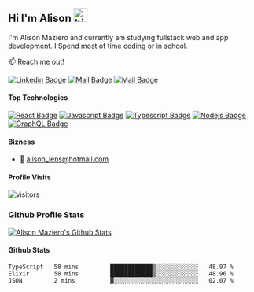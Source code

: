 ## Hi I'm Alison <img src="https://user-images.githubusercontent.com/1303154/88677602-1635ba80-d120-11ea-84d8-d263ba5fc3c0.gif" width="28px" alt="hi">

I'm Alison Maziero and currently am studying fullstack web and app development. I Spend most of time coding or in school.

:mailbox: Reach me out!



[![Linkedin Badge](https://img.shields.io/badge/-Alison-0e76a8?style=flat&labelColor=0e76a8&logo=linkedin&logoColor=white)](https://www.linkedin.com/in/alison-maziero-5a433351/) [![Mail Badge](https://img.shields.io/badge/-@alison_maziero-e84393?style=flat&labelColor=e84393&logo=instagram&logoColor=white)](https://www.instagram.com/alison_maziero/) [![Mail Badge](https://img.shields.io/badge/-alison-c0392b?style=flat&labelColor=c0392b&logo=microsoft&logoColor=white)](mailto:alison_lens@hotmail.com)


#### Top Technologies

<!-- TODO: Make technologies links takes you to repositories -->

[![React Badge](https://img.shields.io/badge/-React-61DBFB?style=for-the-badge&labelColor=black&logo=react&logoColor=61DBFB)](#) [![Javascript Badge](https://img.shields.io/badge/-Javascript-F0DB4F?style=for-the-badge&labelColor=black&logo=javascript&logoColor=F0DB4F)](#) [![Typescript Badge](https://img.shields.io/badge/-Typescript-007acc?style=for-the-badge&labelColor=black&logo=typescript&logoColor=007acc)](#) [![Nodejs Badge](https://img.shields.io/badge/-Nodejs-3C873A?style=for-the-badge&labelColor=black&logo=node.js&logoColor=3C873A)](#) [![GraphQL Badge](https://img.shields.io/badge/-GraphQl-e535ab?style=for-the-badge&labelColor=black&logo=node.js&logoColor=e535ab)](#)


#### Bizness
<!-- - :paperclip: [My Resume/CV](https://github.com/ipenywis/ipenywis/blob/master/resumes/resume%20v1.0.pdf) -->
- :email: alison_lens@hotmail.com


#### Profile Visits 

![visitors](https://visitor-badge.glitch.me/badge?page_id=amaziero.amaziero)


### Github Profile Stats

[![Alison Maziero's Github Stats](https://github-readme-stats.vercel.app/api?username=amaziero&hide=contribs,prs&theme=dark)](https://github.com/amaziero)

#### Github Stats

<!--START_SECTION:waka-->
```text
TypeScript   58 mins         ████████████▒░░░░░░░░░░░░   48.97 % 
Elixir       58 mins         ████████████▒░░░░░░░░░░░░   48.96 % 
JSON         2 mins          ▓░░░░░░░░░░░░░░░░░░░░░░░░   02.07 % 
```
<!--END_SECTION:waka-->

